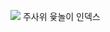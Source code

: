 ![](https://user-images.githubusercontent.com/49333608/189581927-aab08660-498f-466c-b707-ce7704f1a670.jpeg)
주사위 윷놀이 인덱스